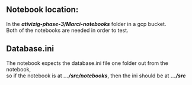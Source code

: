 ## Notebook location:
In the **_ativizig-phase-3/Marci-notebooks_** folder in a gcp bucket.\
Both of the notebooks are needed in order to test.

## Database.ini
The notebook expects the database.ini file one folder out from the notebook,\
so if the notebook is at _**.../src/notebooks**_, then the ini should be at _**.../src**_